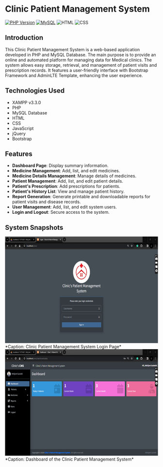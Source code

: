 

# Clinic Patient Management System

[![PHP Version](https://img.shields.io/badge/PHP-%5E7.4-blueviolet)](https://www.php.net/releases/) [![MySQL](https://img.shields.io/badge/MySQL-8.0-blue.svg)](https://www.mysql.com/)  ![HTML](https://img.shields.io/badge/HTML-5-orange) ![CSS](https://img.shields.io/badge/CSS-3-blue)
## Introduction

This Clinic Patient Management System is a web-based application developed in PHP and MySQL Database. The main purpose is to provide an online and automated platform for managing data for Medical clinics. The system allows easy storage, retrieval, and management of patient visits and prescription records. It features a user-friendly interface with Bootstrap Framework and AdminLTE Template, enhancing the user experience.

## Technologies Used

- XAMPP v3.3.0
- PHP
- MySQL Database
- HTML
- CSS
- JavaScript
- jQuery
- Bootstrap

## Features

- **Dashboard Page**: Display summary information.
- **Medicine Management**: Add, list, and edit medicines.
- **Medicine Details Management**: Manage details of medicines.
- **Patient Management**: Add, list, and edit patient details.
- **Patient's Prescription**: Add prescriptions for patients.
- **Patient's History List**: View and manage patient history.
- **Report Generation**: Generate printable and downloadable reports for patient visits and disease records.
- **User Management**: Add, list, and edit system users.
- **Login and Logout**: Secure access to the system.

## System Snapshots

<img src="./PHOTOS/a.png" alt="Image Alt Text" height="350"/>
*Caption: Clinic Patient Management System Login Page*

<img src="./PHOTOS/b.png" alt="Image Alt Text" height="350"/>
*Caption: Dashboard of the Clinic Patient Management System*






